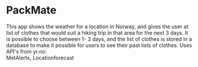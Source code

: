# PackMate
This app shows the weather for a location in Norway, and gives the user at list of clothes that would suit a hiking trip in that area for the next 3 days. It is possible to choose between 1- 3 days, and the list of clothes is stored in a database to make it possible for users to see their past lists of clothes.
Uses API's from yr.no: \
MetAlerts, Locationforecast 
